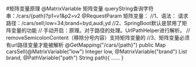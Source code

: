 #矩阵变量原理
       @MatrixVariable  矩阵变量
           queryString查询字符串：/cars/{path}?p1=v1&p2=v2   @RequestParam
           矩阵变量：
               //1、语法： 请求路径：/cars/sell;low=34;brand=byd,audi,yd
               //2、SpringBoot默认是禁用了矩阵变量的功能
               //      手动开启：原理。对于路径的处理。UrlPathHelper进行解析。
               //              removeSemicolonContent（移除分号内容）支持矩阵变量的
               //3、矩阵变量必须有url路径变量才能被解析
               @GetMapping("/cars/{path}")
               public Map carsSell(@MatrixVariable("low") Integer low,
                                   @MatrixVariable("brand") List<String> brand,
                                   @PathVariable("path") String path){
                           ……
               }